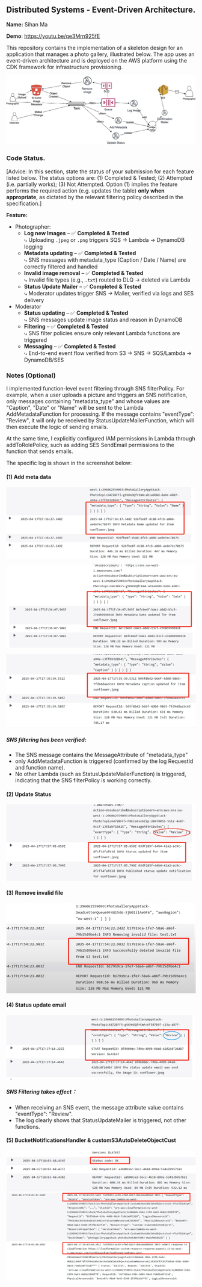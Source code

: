 ## Distributed Systems - Event-Driven Architecture.

__Name:__ Sihan Ma

__Demo__: https://youtu.be/qe3Mrn925fE 

This repository contains the implementation of a skeleton design for an application that manages a photo gallery, illustrated below. The app uses an event-driven architecture and is deployed on the AWS platform using the CDK framework for infrastructure provisioning.

![](./images/arch.jpg)

### Code Status.

[Advice: In this section, state the status of your submission for each feature listed below. The status options are: (1) Completed & Tested; (2) Attempted (i.e. partially works); (3) Not Attempted. Option (1) implies the feature performs the required action (e.g. updates the table) __only when appropriate__, as dictated by the relevant filtering policy described in the specification.]

__Feature:__
+ Photographer:
  + **Log new Images** – ✅ **Completed & Tested**<br>
     ⤷ Uploading `.jpeg` or `.png` triggers SQS → Lambda → DynamoDB logging
  + **Metadata updating** – ✅ **Completed & Tested**<br>
     ⤷ SNS messages with metadata_type (Caption / Date / Name) are correctly filtered and handled
  + **Invalid image removal** – ✅ **Completed & Tested**<br>
     ⤷ Invalid file types (e.g., `.txt`) routed to DLQ → deleted via Lambda
  + **Status Update Mailer** – ✅ **Completed & Tested**<br>
     ⤷ Moderator updates trigger SNS → Mailer, verified via logs and SES delivery
+ Moderator
  + **Status updating** – ✅ **Completed & Tested**<br>
     ⤷ SNS messages update image status and reason in DynamoDB
  + **Filtering** – ✅ **Completed & Tested**<br>
     ⤷ SNS filter policies ensure only relevant Lambda functions are triggered
  + **Messaging** – ✅ **Completed & Tested**<br>
     ⤷ End-to-end event flow verified from S3 → SNS → SQS/Lambda → DynamoDB/SES

### Notes (Optional)

I implemented function-level event filtering through SNS filterPolicy. For example, when a user uploads a picture and triggers an SNS notification, only messages containing "metadata_type" and whose values are "Caption", "Date" or "Name" will be sent to the Lambda AddMetadataFunction for processing. If the message contains "eventType": "Review", it will only be received by StatusUpdateMailerFunction, which will then execute the logic of sending emails.

At the same time, I explicitly configured IAM permissions in Lambda through addToRolePolicy, such as adding SES SendEmail permissions to the function that sends emails.

The specific log is shown in the screenshot below:

#### (1) Add meta data

![](./images/1.png)

![](./images/2.png)

![](./images/3.png)

##### SNS filtering has been verified:

- The SNS message contains the MessageAttribute of "metadata_type"
- only AddMetadataFunction is triggered (confirmed by the log RequestId and function name).
- No other Lambda (such as StatusUpdateMailerFunction) is triggered, indicating that the SNS filterPolicy is working correctly.

#### (2) Update Status

![](./images/7.png)

#### (3) Remove invalid file

![](./images/8.png)

#### (4) Status update email

![](./images/4.png)

##### SNS Filtering takes effect：

- When receiving an SNS event, the message attribute value contains "eventType": "Review".
- The log clearly shows that StatusUpdateMailer is triggered, not other functions.

#### (5) BucketNotificationsHandler & customS3AutoDeleteObjectCust

![](./images/5.png)
![](./images/6.png)
